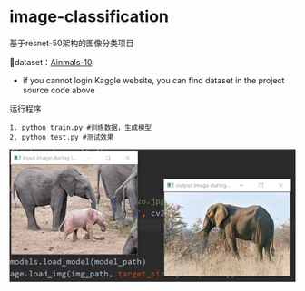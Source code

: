 # image-classification
基于resnet-50架构的图像分类项目

📁dataset：[Ainmals-10](https://www.kaggle.com/alessiocorrado99/animals10) 
* if you cannot login Kaggle website, you can find dataset in the project source code above

运行程序
```
1. python train.py #训练数据，生成模型
2. python test.py #测试效果
```
![image_classification](https://github.com/zpengc/image-classification/blob/e6417e6233169e1d9748161d487387a1805793fe/images%20for%20readme.png)
